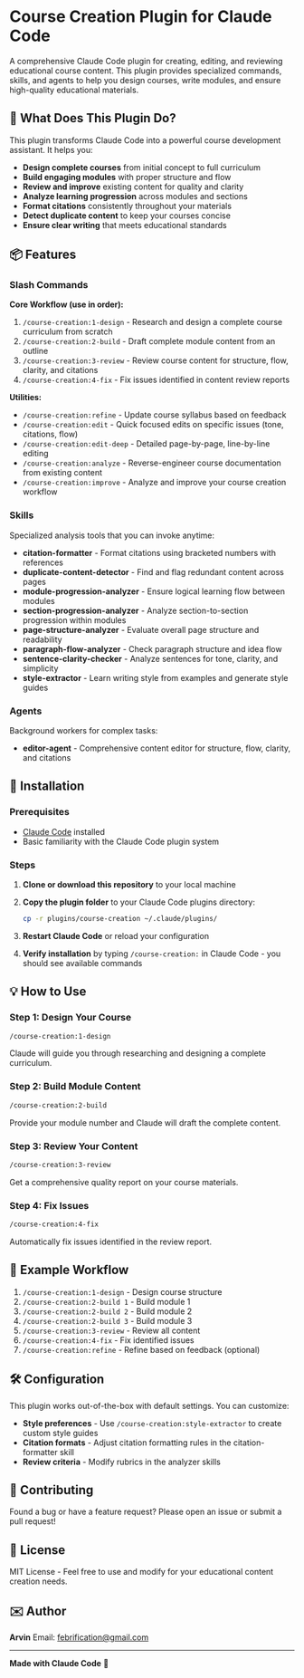 # Course Creation Plugin for Claude Code

A comprehensive Claude Code plugin for creating, editing, and reviewing educational course content. This plugin provides specialized commands, skills, and agents to help you design courses, write modules, and ensure high-quality educational materials.

## 🎯 What Does This Plugin Do?

This plugin transforms Claude Code into a powerful course development assistant. It helps you:

- **Design complete courses** from initial concept to full curriculum
- **Build engaging modules** with proper structure and flow
- **Review and improve** existing content for quality and clarity
- **Analyze learning progression** across modules and sections
- **Format citations** consistently throughout your materials
- **Detect duplicate content** to keep your courses concise
- **Ensure clear writing** that meets educational standards

## 📦 Features

### Slash Commands

**Core Workflow (use in order):**

1. `/course-creation:1-design` - Research and design a complete course curriculum from scratch
2. `/course-creation:2-build` - Draft complete module content from an outline
3. `/course-creation:3-review` - Review course content for structure, flow, clarity, and citations
4. `/course-creation:4-fix` - Fix issues identified in content review reports

**Utilities:**

- `/course-creation:refine` - Update course syllabus based on feedback
- `/course-creation:edit` - Quick focused edits on specific issues (tone, citations, flow)
- `/course-creation:edit-deep` - Detailed page-by-page, line-by-line editing
- `/course-creation:analyze` - Reverse-engineer course documentation from existing content
- `/course-creation:improve` - Analyze and improve your course creation workflow

### Skills

Specialized analysis tools that you can invoke anytime:

- **citation-formatter** - Format citations using bracketed numbers with references
- **duplicate-content-detector** - Find and flag redundant content across pages
- **module-progression-analyzer** - Ensure logical learning flow between modules
- **section-progression-analyzer** - Analyze section-to-section progression within modules
- **page-structure-analyzer** - Evaluate overall page structure and readability
- **paragraph-flow-analyzer** - Check paragraph structure and idea flow
- **sentence-clarity-checker** - Analyze sentences for tone, clarity, and simplicity
- **style-extractor** - Learn writing style from examples and generate style guides

### Agents

Background workers for complex tasks:

- **editor-agent** - Comprehensive content editor for structure, flow, clarity, and citations

## 🚀 Installation

### Prerequisites

- [Claude Code](https://claude.com/claude-code) installed
- Basic familiarity with the Claude Code plugin system

### Steps

1. **Clone or download this repository** to your local machine

2. **Copy the plugin folder** to your Claude Code plugins directory:
   ```bash
   cp -r plugins/course-creation ~/.claude/plugins/
   ```

3. **Restart Claude Code** or reload your configuration

4. **Verify installation** by typing `/course-creation:` in Claude Code - you should see available commands

## 💡 How to Use

### Step 1: Design Your Course

```bash
/course-creation:1-design
```
Claude will guide you through researching and designing a complete curriculum.

### Step 2: Build Module Content

```bash
/course-creation:2-build
```
Provide your module number and Claude will draft the complete content.

### Step 3: Review Your Content

```bash
/course-creation:3-review
```
Get a comprehensive quality report on your course materials.

### Step 4: Fix Issues

```bash
/course-creation:4-fix
```
Automatically fix issues identified in the review report.

## 📝 Example Workflow

1. `/course-creation:1-design` - Design course structure
2. `/course-creation:2-build 1` - Build module 1
3. `/course-creation:2-build 2` - Build module 2
4. `/course-creation:2-build 3` - Build module 3
5. `/course-creation:3-review` - Review all content
6. `/course-creation:4-fix` - Fix identified issues
7. `/course-creation:refine` - Refine based on feedback (optional)

## 🛠️ Configuration

This plugin works out-of-the-box with default settings. You can customize:

- **Style preferences** - Use `/course-creation:style-extractor` to create custom style guides
- **Citation formats** - Adjust citation formatting rules in the citation-formatter skill
- **Review criteria** - Modify rubrics in the analyzer skills

## 🤝 Contributing

Found a bug or have a feature request? Please open an issue or submit a pull request!

## 📄 License

MIT License - Feel free to use and modify for your educational content creation needs.

## ✉️ Author

**Arvin**
Email: febrification@gmail.com

---

**Made with Claude Code** 🤖
